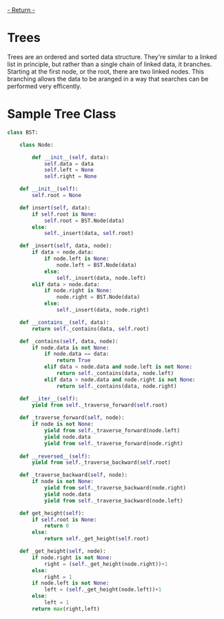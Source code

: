 [- Return -](0-welcome.md)

# Trees

Trees are an ordered and sorted data structure. They're similar to a linked list in principle, but rather than a single chain of linked data, it branches. Starting at the first node, or the root, there are two linked nodes. This branching allows the data to be aranged in a way that searches can be performed very efficently. 


# Sample Tree Class

``` python
class BST:

    class Node:

        def __init__(self, data):
            self.data = data
            self.left = None
            self.right = None

    def __init__(self):
        self.root = None

    def insert(self, data):
        if self.root is None:
            self.root = BST.Node(data)
        else:
            self._insert(data, self.root)

    def _insert(self, data, node):
        if data < node.data:
            if node.left is None:
                node.left = BST.Node(data)
            else:
                self._insert(data, node.left)
        elif data > node.data:
            if node.right is None:
                node.right = BST.Node(data)
            else:
                self._insert(data, node.right)

    def __contains__(self, data):
        return self._contains(data, self.root)

    def _contains(self, data, node):
        if node.data is not None:
            if node.data == data:
                return True
            elif data < node.data and node.left is not None:
                return self._contains(data, node.left)
            elif data > node.data and node.right is not None:
                return self._contains(data, node.right)

    def __iter__(self):
        yield from self._traverse_forward(self.root)
        
    def _traverse_forward(self, node):
        if node is not None:
            yield from self._traverse_forward(node.left)
            yield node.data
            yield from self._traverse_forward(node.right)
        
    def __reversed__(self):    
        yield from self._traverse_backward(self.root)

    def _traverse_backward(self, node):
        if node is not None:
            yield from self._traverse_backward(node.right)
            yield node.data
            yield from self._traverse_backward(node.left)

    def get_height(self):
        if self.root is None:
            return 0
        else:
            return self._get_height(self.root)

    def _get_height(self, node):
        if node.right is not None:
            right = (self._get_height(node.right))+1
        else:
            right = 1
        if node.left is not None:
            left = (self._get_height(node.left))+1
        else:
            left = 1
        return max(right,left)
```